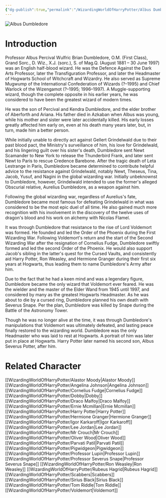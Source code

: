 ```yaml
---
{"dg-publish":true,"permalink":"/WizardingWorldOfHarryPotter/Albus Dumbledore/","dgPassFrontmatter":true,"created":"","updated":""}
---
```


![Albus Dumbledore](http://rxbg5ysja.bkt.gdipper.com/Albus_Dumbledore.png)
# Introduction
Professor Albus Percival Wulfric Brian Dumbledore, O.M. (First Class), Grand Sorc., D. Wiz., X.J. (sorc.), S. of Mag.Q. (August 1881 – 30 June 1997) was an English half-blood wizard. He was the Defence Against the Dark Arts Professor, later the Transfiguration Professor, and later the Headmaster of Hogwarts School of Witchcraft and Wizardry. He also served as Supreme Mugwump of the International Confederation of Wizards (?–1995) and Chief Warlock of the Wizengamot (?–1995; 1996–1997). A Muggle-supporting wizard, though the complete opposite in his earlier years, he was considered to have been the greatest wizard of modern times.

He was the son of Percival and Kendra Dumbledore, and the elder brother of Aberforth and Ariana. His father died in Azkaban when Albus was young, while his mother and sister were later accidentally killed. His early losses greatly affected him early on, even at his death many years later, but, in turn, made him a better person.

While initially unable to directly act against Gellert Grindelwald due to their past blood pact, the Ministry's surveillance of him, his love for Grindelwald, and his lingering guilt over his sister's death, Dumbledore sent Newt Scamander to New York to release the Thunderbird Frank, and later sent Newt to Paris to rescue Credence Barebone. After the tragic death of Leta Lestrange in Paris, Dumbledore became determined to contribute helpful advice to the resistance against Grindelwald, notably Newt, Theseus, Tina, Jacob, Yusuf, and Nagini in the global wizarding war. Initially unbeknownst to Dumbledore, however, Grindelwald intended to use the former's alleged Obscurial relative, Aurelius Dumbledore, as a weapon against him.

Following the global wizarding war, regardless of Aurelius's fate, Dumbledore became most famous for defeating Grindelwald in what was considered to be the most epic duel of all time. He also gained much more recognition with his involvement in the discovery of the twelve uses of dragon's blood and his work on alchemy with Nicolas Flamel.

It was through Dumbledore that resistance to the rise of Lord Voldemort was formed. He founded and led the Order of the Phoenix during the First Wizarding War. Following Voldemort's return and the start of the Second Wizarding War after the resignation of Cornelius Fudge, Dumbledore swiftly formed and led the second Order of the Phoenix. He would also support Jacob's sibling in the latter's quest for the Cursed Vaults, and consistently aid Harry Potter, Ron Weasley, and Hermione Granger during their first six years at Hogwarts, thus leading them to name Dumbledore's Army after him.

Due to the fact that he had a keen mind and was a legendary figure, Dumbledore became the only wizard that Voldemort ever feared. He was the wielder and the master of the Elder Wand from 1945 until 1997, and considered by many as the greatest Hogwarts Headmaster. As he was about to die by a cursed ring, Dumbledore planned his own death with Severus Snape. Per the plan, Dumbledore was killed by Snape during the Battle of the Astronomy Tower.

Though he was no longer alive at the time, it was through Dumbledore's manipulations that Voldemort was ultimately defeated, and lasting peace finally restored to the wizarding world. Dumbledore was the only Headmaster who was laid to rest at Hogwarts. A portrait of him was later put in place at Hogwarts. Harry Potter later named his second son, Albus Severus Potter, after him.

# Related Character
[[WizardingWorldOfHarryPotter/Alastor Moody\|Alastor Moody]]
[[WizardingWorldOfHarryPotter/Angelina Johnson\|Angelina Johnson]]
[[WizardingWorldOfHarryPotter/Cornelius Fudge\|Cornelius Fudge]]
[[WizardingWorldOfHarryPotter/Dobby\|Dobby]]
[[WizardingWorldOfHarryPotter/Draco Malfoy\|Draco Malfoy]]
[[WizardingWorldOfHarryPotter/Ernie Mcmillan\|Ernie Mcmillan]]
[[WizardingWorldOfHarryPotter/Harry Potter\|Harry Potter]]
[[WizardingWorldOfHarryPotter/Hermione Granger\|Hermione Granger]]
[[WizardingWorldOfHarryPotter/Igor Karkaroff\|Igor Karkaroff]]
[[WizardingWorldOfHarryPotter/Lee Jordan\|Lee Jordan]]
[[WizardingWorldOfHarryPotter/Mr Crouch\|Mr Crouch]]
[[WizardingWorldOfHarryPotter/Oliver Wood\|Oliver Wood]]
[[WizardingWorldOfHarryPotter/Parvati Patil\|Parvati Patil]]
[[WizardingWorldOfHarryPotter/Pigwidgeon\|Pigwidgeon]]
[[WizardingWorldOfHarryPotter/Professor Lupin\|Professor Lupin]]
[[WizardingWorldOfHarryPotter/Professor Severus Snape\|Professor Severus Snape]]
[[WizardingWorldOfHarryPotter/Ron Weasley\|Ron Weasley]]
[[WizardingWorldOfHarryPotter/Rubeus Hagrid\|Rubeus Hagrid]]
[[WizardingWorldOfHarryPotter/Scabbers\|Scabbers]]
[[WizardingWorldOfHarryPotter/Sirius Black\|Sirius Black]]
[[WizardingWorldOfHarryPotter/Tom Riddle\|Tom Riddle]]
[[WizardingWorldOfHarryPotter/Voldemort\|Voldemort]]
